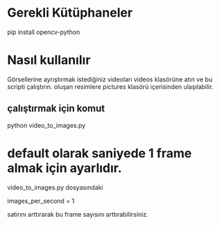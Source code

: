 # Gerekli Kütüphaneler
pip install opencv-python

# Nasıl kullanılır
Görsellerine ayrıştırmak istediğiniz videoları videos klasörüne atın ve bu scripti çalıştırın.
oluşan resimlere pictures klasörü içerisinden ulaşılabilir.
## çalıştırmak için komut
python video_to_images.py

# default olarak saniyede 1 frame almak için ayarlıdır.
video_to_images.py dosyasındaki

images_per_second = 1

satırını arttırarak bu frame sayısını arttırabilirsiniz.

